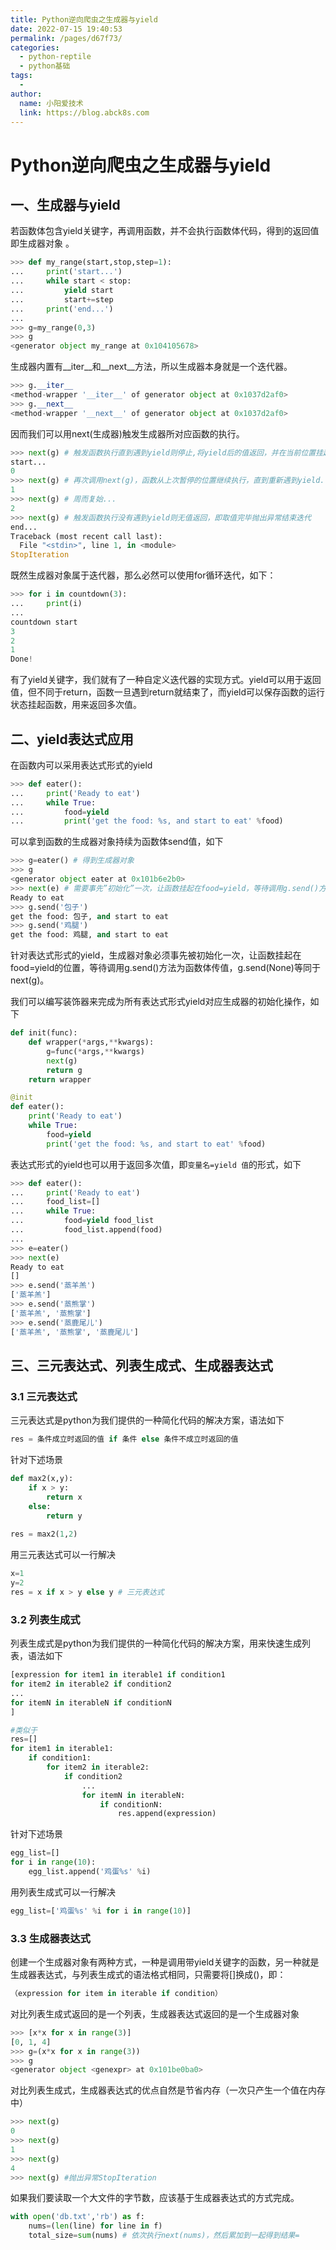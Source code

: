 ```yaml
---
title: Python逆向爬虫之生成器与yield
date: 2022-07-15 19:40:53
permalink: /pages/d67f73/
categories:
  - python-reptile
  - python基础
tags:
  - 
author: 
  name: 小阳爱技术
  link: https://blog.abck8s.com
---
```


# Python逆向爬虫之生成器与yield

## 一、生成器与yield

若函数体包含yield关键字，再调用函数，并不会执行函数体代码，得到的返回值即生成器对象 。

```python
>>> def my_range(start,stop,step=1):
...     print('start...')
...     while start < stop:
...         yield start
...         start+=step
...     print('end...')
... 
>>> g=my_range(0,3)
>>> g
<generator object my_range at 0x104105678>
```

生成器内置有__iter__和__next__方法，所以生成器本身就是一个迭代器。

```python
>>> g.__iter__
<method-wrapper '__iter__' of generator object at 0x1037d2af0>
>>> g.__next__
<method-wrapper '__next__' of generator object at 0x1037d2af0>
```

因而我们可以用next(生成器)触发生成器所对应函数的执行。

```python
>>> next(g) # 触发函数执行直到遇到yield则停止,将yield后的值返回，并在当前位置挂起函数
start...
0
>>> next(g) # 再次调用next(g)，函数从上次暂停的位置继续执行，直到重新遇到yield...
1
>>> next(g) # 周而复始...
2
>>> next(g) # 触发函数执行没有遇到yield则无值返回，即取值完毕抛出异常结束迭代
end...
Traceback (most recent call last):
  File "<stdin>", line 1, in <module>
StopIteration
```

既然生成器对象属于迭代器，那么必然可以使用for循环迭代，如下： 

```python
>>> for i in countdown(3):
...     print(i)
... 
countdown start
3
2
1
Done!
```

有了yield关键字，我们就有了一种自定义迭代器的实现方式。yield可以用于返回值，但不同于return，函数一旦遇到return就结束了，而yield可以保存函数的运行状态挂起函数，用来返回多次值。

## 二、yield表达式应用

在函数内可以采用表达式形式的yield

```python
>>> def eater():
...     print('Ready to eat')
...     while True:
...         food=yield
...         print('get the food: %s, and start to eat' %food)
```

可以拿到函数的生成器对象持续为函数体send值，如下

```python
>>> g=eater() # 得到生成器对象
>>> g
<generator object eater at 0x101b6e2b0>
>>> next(e) # 需要事先”初始化”一次，让函数挂起在food=yield，等待调用g.send()方法为其传值
Ready to eat
>>> g.send('包子')
get the food: 包子, and start to eat
>>> g.send('鸡腿')
get the food: 鸡腿, and start to eat
```

针对表达式形式的yield，生成器对象必须事先被初始化一次，让函数挂起在food=yield的位置，等待调用g.send()方法为函数体传值，g.send(None)等同于next(g)。

我们可以编写装饰器来完成为所有表达式形式yield对应生成器的初始化操作，如下

```python
def init(func):
    def wrapper(*args,**kwargs):
        g=func(*args,**kwargs)
        next(g)
        return g
    return wrapper

@init
def eater():
    print('Ready to eat')
    while True:
        food=yield
        print('get the food: %s, and start to eat' %food)
```

表达式形式的yield也可以用于返回多次值，即`变量名=yield 值`的形式，如下

```python
>>> def eater():
...     print('Ready to eat')
...     food_list=[]
...     while True:
...         food=yield food_list
...         food_list.append(food)
... 
>>> e=eater()
>>> next(e)
Ready to eat
[]
>>> e.send('蒸羊羔')
['蒸羊羔']
>>> e.send('蒸熊掌')
['蒸羊羔', '蒸熊掌']
>>> e.send('蒸鹿尾儿')
['蒸羊羔', '蒸熊掌', '蒸鹿尾儿']
```

## 三、三元表达式、列表生成式、生成器表达式

### 3.1 三元表达式

三元表达式是python为我们提供的一种简化代码的解决方案，语法如下

```python
res = 条件成立时返回的值 if 条件 else 条件不成立时返回的值
```

针对下述场景

```python
def max2(x,y):
    if x > y:
        return x
    else:
        return y
    
res = max2(1,2)
```

用三元表达式可以一行解决

```python
x=1
y=2
res = x if x > y else y # 三元表达式
```

### 3.2 列表生成式

列表生成式是python为我们提供的一种简化代码的解决方案，用来快速生成列表，语法如下

```python
[expression for item1 in iterable1 if condition1
for item2 in iterable2 if condition2
...
for itemN in iterableN if conditionN
]

#类似于
res=[]
for item1 in iterable1:
    if condition1:
        for item2 in iterable2:
            if condition2
                ...
                for itemN in iterableN:
                    if conditionN:
                        res.append(expression)
```

针对下述场景

```python
egg_list=[]
for i in range(10):
    egg_list.append('鸡蛋%s' %i)
```

用列表生成式可以一行解决

```python
egg_list=['鸡蛋%s' %i for i in range(10)]
```

### 3.3 生成器表达式

创建一个生成器对象有两种方式，一种是调用带yield关键字的函数，另一种就是生成器表达式，与列表生成式的语法格式相同，只需要将[]换成()，即：

```python
（expression for item in iterable if condition）
```

对比列表生成式返回的是一个列表，生成器表达式返回的是一个生成器对象

```python
>>> [x*x for x in range(3)]
[0, 1, 4]
>>> g=(x*x for x in range(3))
>>> g
<generator object <genexpr> at 0x101be0ba0>
```

对比列表生成式，生成器表达式的优点自然是节省内存（一次只产生一个值在内存中）

```python
>>> next(g)
0
>>> next(g)
1
>>> next(g)
4
>>> next(g) #抛出异常StopIteration
```

如果我们要读取一个大文件的字节数，应该基于生成器表达式的方式完成。

```python
with open('db.txt','rb') as f:
    nums=(len(line) for line in f)
    total_size=sum(nums) # 依次执行next(nums)，然后累加到一起得到结果=
```

















